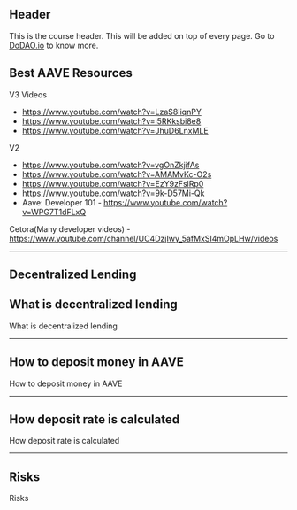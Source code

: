 ## Header
This is the course header. This will be added on top of every page. Go to [DoDAO.io](https://www.dodao.io) to know more.

## Best AAVE Resources
V3 Videos
- https://www.youtube.com/watch?v=LzaS8IiqnPY
- https://www.youtube.com/watch?v=l5RKksbi8e8
- https://www.youtube.com/watch?v=JhuD6LnxMLE

V2 
- https://www.youtube.com/watch?v=vgOnZkjifAs
- https://www.youtube.com/watch?v=AMAMvKc-O2s
- https://www.youtube.com/watch?v=EzY9zFslRp0
- https://www.youtube.com/watch?v=9k-D57Mi-Qk
- Aave: Developer 101 - https://www.youtube.com/watch?v=WPG7T1dFLxQ

Cetora(Many developer videos) - https://www.youtube.com/channel/UC4DzjIwy_5afMxSI4mOpLHw/videos

---

## Decentralized Lending


## What is decentralized lending

What is decentralized lending


    


---
## How to deposit money in AAVE

How to deposit money in AAVE


    


---
## How deposit rate is calculated

How deposit rate is calculated


    


---
## Risks

Risks


    

 
